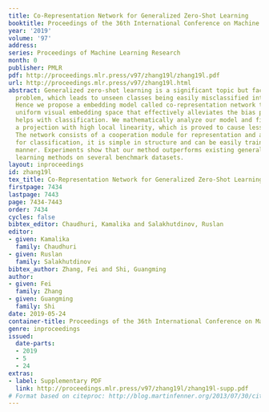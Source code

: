 ```yaml
---
title: Co-Representation Network for Generalized Zero-Shot Learning
booktitle: Proceedings of the 36th International Conference on Machine Learning
year: '2019'
volume: '97'
address: 
series: Proceedings of Machine Learning Research
month: 0
publisher: PMLR
pdf: http://proceedings.mlr.press/v97/zhang19l/zhang19l.pdf
url: http://proceedings.mlr.press/v97/zhang19l.html
abstract: Generalized zero-shot learning is a significant topic but faced with bias
  problem, which leads to unseen classes being easily misclassified into seen classes.
  Hence we propose a embedding model called co-representation network to learn a more
  uniform visual embedding space that effectively alleviates the bias problem and
  helps with classification. We mathematically analyze our model and find it learns
  a projection with high local linearity, which is proved to cause less bias problem.
  The network consists of a cooperation module for representation and a relation module
  for classification, it is simple in structure and can be easily trained in an end-to-end
  manner. Experiments show that our method outperforms existing generalized zero-shot
  learning methods on several benchmark datasets.
layout: inproceedings
id: zhang19l
tex_title: Co-Representation Network for Generalized Zero-Shot Learning
firstpage: 7434
lastpage: 7443
page: 7434-7443
order: 7434
cycles: false
bibtex_editor: Chaudhuri, Kamalika and Salakhutdinov, Ruslan
editor:
- given: Kamalika
  family: Chaudhuri
- given: Ruslan
  family: Salakhutdinov
bibtex_author: Zhang, Fei and Shi, Guangming
author:
- given: Fei
  family: Zhang
- given: Guangming
  family: Shi
date: 2019-05-24
container-title: Proceedings of the 36th International Conference on Machine Learning
genre: inproceedings
issued:
  date-parts:
  - 2019
  - 5
  - 24
extras:
- label: Supplementary PDF
  link: http://proceedings.mlr.press/v97/zhang19l/zhang19l-supp.pdf
# Format based on citeproc: http://blog.martinfenner.org/2013/07/30/citeproc-yaml-for-bibliographies/
---
```

